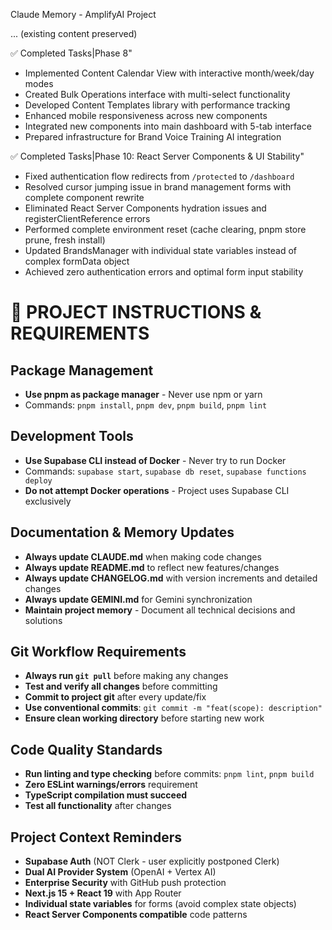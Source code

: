 Claude Memory - AmplifyAI Project

... (existing content preserved)

✅ Completed Tasks|Phase 8"
- Implemented Content Calendar View with interactive month/week/day modes
- Created Bulk Operations interface with multi-select functionality
- Developed Content Templates library with performance tracking
- Enhanced mobile responsiveness across new components
- Integrated new components into main dashboard with 5-tab interface
- Prepared infrastructure for Brand Voice Training AI integration

✅ Completed Tasks|Phase 10: React Server Components & UI Stability"
- Fixed authentication flow redirects from `/protected` to `/dashboard`
- Resolved cursor jumping issue in brand management forms with complete component rewrite
- Eliminated React Server Components hydration issues and registerClientReference errors
- Performed complete environment reset (cache clearing, pnpm store prune, fresh install)
- Updated BrandsManager with individual state variables instead of complex formData object
- Achieved zero authentication errors and optimal form input stability

# 🔧 PROJECT INSTRUCTIONS & REQUIREMENTS

## Package Management

- **Use pnpm as package manager** - Never use npm or yarn
- Commands: `pnpm install`, `pnpm dev`, `pnpm build`, `pnpm lint`

## Development Tools

- **Use Supabase CLI instead of Docker** - Never try to run Docker
- Commands: `supabase start`, `supabase db reset`, `supabase functions deploy`
- **Do not attempt Docker operations** - Project uses Supabase CLI exclusively

## Documentation & Memory Updates

- **Always update CLAUDE.md** when making code changes
- **Always update README.md** to reflect new features/changes
- **Always update CHANGELOG.md** with version increments and detailed changes
- **Always update GEMINI.md** for Gemini synchronization
- **Maintain project memory** - Document all technical decisions and solutions

## Git Workflow Requirements

- **Always run `git pull`** before making any changes
- **Test and verify all changes** before committing
- **Commit to project git** after every update/fix
- **Use conventional commits**: `git commit -m "feat(scope): description"`
- **Ensure clean working directory** before starting new work

## Code Quality Standards

- **Run linting and type checking** before commits: `pnpm lint`, `pnpm build`
- **Zero ESLint warnings/errors** requirement
- **TypeScript compilation must succeed**
- **Test all functionality** after changes

## Project Context Reminders

- **Supabase Auth** (NOT Clerk - user explicitly postponed Clerk)
- **Dual AI Provider System** (OpenAI + Vertex AI)
- **Enterprise Security** with GitHub push protection
- **Next.js 15 + React 19** with App Router
- **Individual state variables** for forms (avoid complex state objects)
- **React Server Components compatible** code patterns